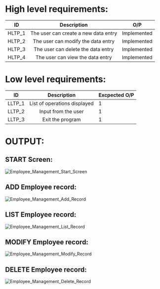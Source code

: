 # High level requirements:
|  ID    |              Description               |     O/P      |
|------- |            :-------------:             |--------------|
| HLTP_1 |   The user can create a new data entry | Implemented  |
| HLTP_2 |   The user can modify the data entry   | Implemented  |
| HLTP_3 |   The user can delete the data entry   | Implemented  |
| HLTP_4 |   The user can view the data entry     | Implemented  |

# Low level requirements:
|   ID   |           Description         |Excpected O/P |
|--------|         :-------------:       |--------------|
| LLTP_1 |  List of operations displayed |       1      |
| LLTP_2 |  Input from the user          |       1      |
| LLTP_3 |  Exit the program             |       1      |

# OUTPUT:
## START Screen:
![Employee_Management_Start_Screen](https://user-images.githubusercontent.com/81633037/143384756-96b4f7d8-a538-44f0-9818-8a127cc92f90.jpeg)

## ADD Employee record:
![Employee_Management_Add_Record](https://user-images.githubusercontent.com/81633037/143384693-6c696331-2c6a-4653-a0e3-5a5bb6458163.jpeg)

## LIST Employee record:
![Employee_Management_List_Record](https://user-images.githubusercontent.com/81633037/143384728-fff653b3-4a81-4976-a791-1bbb7c55043f.jpeg)

## MODIFY Employee record:
![Employee_Management_Modify_Record](https://user-images.githubusercontent.com/81633037/143384806-3f8ea0c0-5811-456a-aa67-0412f33b53d0.jpeg)

## DELETE Employee record:
![Employee_Management_Delete_Record](https://user-images.githubusercontent.com/81633037/143384828-e9045595-44cc-4d49-b223-94dc7a1adac2.jpeg)
